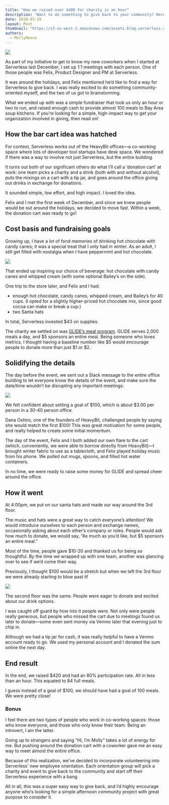 ```yaml
---
title: "How we raised over $400 for charity in an hour"
description: "Want to do something to give back to your community? Here's how the Serverless team raised over $400 for charity in an hour."
date: 2018-03-29
layout: Post
thumbnail: "https://s3-us-west-2.amazonaws.com/assets.blog.serverless.com/donation-cart/molly-felix.png"
authors:
  - MollyMoore
---
```


<image src="https://s3-us-west-2.amazonaws.com/assets.blog.serverless.com/donation-cart/molly-felix.png">

As part of my initiative to get to know my new coworkers when I started at Serverless last December, I set up 1:1 meetings with each person. One of those people was Felix, Product Designer and PM at Serverless. 

It was around the holidays, and Felix mentioned he’d like to find a way for Serverless to give back. I was really excited to do something community-oriented myself, and the two of us got to brainstorming.

What we ended up with was a simple fundraiser that took us only an hour or two to run, and raised enough cash to provide almost 100 meals to Bay Area soup kitchens. If you’re looking for a simple, high-impact way to get your organization involved in giving, then read on!

## How the bar cart idea was hatched

For context, Serverless works out of the HeavyBit offices—a co-working space where lots of developer tool startups have desk space. We wondered if there was a way to involve not just Serverless, but the entire building.

It turns out both of our significant others do what I’ll call a ‘donation cart’ at work: one team picks a charity and a drink (both with and without alcohol), puts the mixings on a cart with a tip jar, and goes around the office giving out drinks in exchange for donations.

It sounded simple, low effort, and high impact. I loved the idea.

Felix and I met the first week of December, and since we knew people would be out around the holidays, we decided to move fast. Within a week, the donation cart was ready to go!

## Cost basis and fundraising goals

Growing up, I have a lot of fond memories of drinking hot chocolate with candy canes; it was a special treat that I only had in winter. As an adult, I still get filled with nostalgia when I have peppermint and hot chocolate.

<image src="https://s3-us-west-2.amazonaws.com/assets.blog.serverless.com/donation-cart/candy-cane.jpg">

That ended up inspiring our choice of beverage: hot chocolate with candy canes and whipped cream (with some optional Bailey’s on the side).

One trip to the store later, and Felix and I had:
- enough hot chocolate, candy canes, whipped cream, and Bailey’s for 40 cups. (I opted for a slightly higher-priced hot chocolate mix, since good cocoa can make or break a cup.)
- two Santa hats  

In total, Serverless invested $43 on supplies. 

The charity we settled on was [GLIDE’s meal program](https://www.glide.org/feedthehungry). GLIDE serves 2,000 meals a day, and $5 sponsors an entire meal. Being someone who loves metrics, I thought having a baseline number like $5 would encourage people to donate more than just $1 or $2.

## Solidifying the details

The day before the event, we sent out a Slack message to the entire office building to let everyone know the details of the event, and make sure the date/time wouldn’t be disrupting any important meetings:

<image src="https://s3-us-west-2.amazonaws.com/assets.blog.serverless.com/donation-cart/slack.png">

We felt confident about setting a goal of $100, which is about $3.00 per person in a 30-40 person office.

Dana Oshiro, one of the founders of HeavyBit, challenged people by saying she would match the first $100! This was great motivation for some people, and really helped to create some initial momentum.

The day of the event, Felix and I both added our own flare to the cart (which, conveniently, we were able to borrow directly from HeavyBit)—I brought winter fabric to use as a tablecloth, and Felix played holiday music from his phone. We pulled out mugs, spoons, and filled hot water containers.

In no time, we were ready to raise some money for GLIDE and spread cheer around the office.

## How it went

At 4:00pm, we put on our santa hats and made our way around the 3rd floor.

The music and hats were a great way to catch everyone’s attention! We would introduce ourselves to each person and exchange names, occasionally asking about each other’s company or roles. People would ask how much to donate, we would say, “As much as you’d like, but $5 sponsors an entire meal.”

Most of the time, people gave $10-20 and thanked us for being so thoughtful. By the time we wrapped up with one team, another was glancing over to see if we’d come their way. 

Previously, I thought $100 would be a stretch but when we left the 3rd floor we were already starting to blow past it!

<image src="https://s3-us-west-2.amazonaws.com/assets.blog.serverless.com/donation-cart/bar-cart.png">

The second floor was the same. People were eager to donate and excited about our drink options. 

I was caught off guard by how into it people were. Not only were people really generous, but people who missed the cart due to meetings found us later to donate—some even sent money via Venmo later that evening just to chip in. 

Although we had a tip jar for cash, it was really helpful to have a Venmo account ready to go. We used my personal account and I donated the sum online the next day. 

## End result

In the end, we raised $420 and had an 80% participation rate. All in less than an hour. This equated to 84 full meals.

I guess instead of a goal of $100, we should have had a goal of 100 meals. We were pretty close!

### Bonus

I feel there are two types of people who work in co-working spaces: those who know everyone, and those who only know their team. Being an introvert, I am the latter.

Going up to strangers and saying “Hi, I’m Molly” takes a lot of energy for me. But pushing around the donation cart with a coworker gave me an easy way to meet almost the entire office.

Because of this realization, we’ve decided to incorporate volunteering into Serverless’ new employee orientation. Each orientation group will pick a charity and event to give back to the community and start off their Serverless experience with a bang.

All in all, this was a super easy way to give back, and I’d highly encourage anyone who’s looking for a simple afternoon community project with great purpose to consider it.

